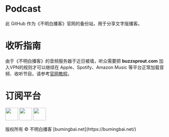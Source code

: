 # **Podcast**
此 GitHub 作为《不明白播客》官网的备份站，用于分享文字版播客。

# **收听指南**
由于《不明白播客》的音频服务器于近日被墙，听众需要把 **buzzsprout.com** 加入VPN的规则才可以继续在 Apple、Spotify、Amazon Music 等平台正常加载音频、收听节目。请参考[官网教程](https://www.bumingbai.net/how-to-subscribe-in-china/)。

# **订阅平台**
<a href="https://podcasts.apple.com/us/podcast/%E4%B8%8D%E6%98%8E%E7%99%BD%E6%92%AD%E5%AE%A2/id1625856906" target="_blank" rel="noopener"><img class="alignnone size-full wpimage-70" src="https://bmb-public-bucket.s3.us-east-1.amazonaws.com/Public/apple-podcasts%20black.png" alt=""  height="40" /></a>    <a href="https://open.spotify.com/show/5CV2Xo4kHE6Lf1iZBzsrP2?si=032202821cf2415f" target="_blank" rel="noopener"><img class="alignnone size-full wpimage-70" src="https://bmb-public-bucket.s3.us-east-1.amazonaws.com/Public/Spotify%20black.png" alt=""  height="40" /></a>    <a href="https://podcasts.google.com/feed/aHR0cHM6Ly9mZWVkcy5idXp6c3Byb3V0LmNvbS8xOTgyNTI1LnJzcw" target="_blank" rel="noopener"><img class="alignnone size-full wpimage-70" src="https://bmb-public-bucket.s3.us-east-1.amazonaws.com/Public/google-podcast%20black.png" alt="" height="40" /></a>


<a>
版权所有 ©️ 不明白播客 [bumingbai.net](https://bumingbai.net/) </a>
